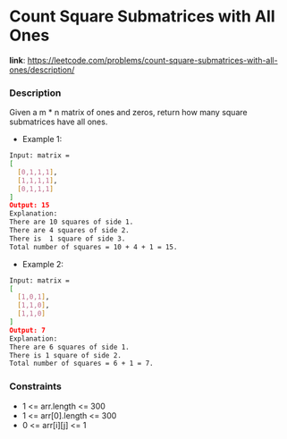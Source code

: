 # Count Square Submatrices with All Ones

**link**: https://leetcode.com/problems/count-square-submatrices-with-all-ones/description/

### Description

Given a m * n matrix of ones and zeros, return how many square submatrices have all ones.

- Example 1:
```bash
Input: matrix =
[
  [0,1,1,1],
  [1,1,1,1],
  [0,1,1,1]
]
Output: 15
Explanation: 
There are 10 squares of side 1.
There are 4 squares of side 2.
There is  1 square of side 3.
Total number of squares = 10 + 4 + 1 = 15.
```

- Example 2:
```bash
Input: matrix = 
[
  [1,0,1],
  [1,1,0],
  [1,1,0]
]
Output: 7
Explanation: 
There are 6 squares of side 1.  
There is 1 square of side 2. 
Total number of squares = 6 + 1 = 7.
```

### Constraints

- 1 <= arr.length <= 300
- 1 <= arr[0].length <= 300
- 0 <= arr[i][j] <= 1
